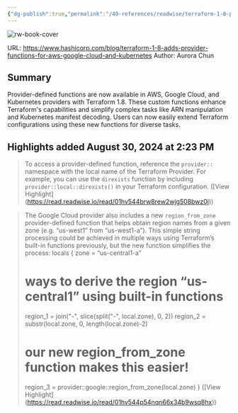 ```yaml
---
{"dg-publish":true,"permalink":"/40-references/readwise/terraform-1-8-provider-functions-for-aws-google-cloud-and-kubernetes/","tags":["rw/articles"]}
---
```


![rw-book-cover](https://www.datocms-assets.com/2885/1712695692-share-terraform-1-8-adds-provider-functions-for-aws-google-cloud-and-kubernetes.png?w=1200&h=630&fit=crop&auto=format)
  
URL: https://www.hashicorp.com/blog/terraform-1-8-adds-provider-functions-for-aws-google-cloud-and-kubernetes
Author: Aurora Chun

## Summary

Provider-defined functions are now available in AWS, Google Cloud, and Kubernetes providers with Terraform 1.8. These custom functions enhance Terraform's capabilities and simplify complex tasks like ARN manipulation and Kubernetes manifest decoding. Users can now easily extend Terraform configurations using these new functions for diverse tasks.

## Highlights added August 30, 2024 at 2:23 PM
>To access a provider-defined function, reference the `provider::` namespace with the local name of the Terraform Provider. For example, you can use the `direxists` function by including `provider::local::direxists()` in your Terraform configuration. ([View Highlight] (https://read.readwise.io/read/01hv544brw8rew2wjg508bwz0j))


>The Google Cloud provider also includes a new `region_from_zone` provider-defined function that helps obtain region names from a given zone (e.g. “us-west1” from “us-west1-a”). This simple string processing could be achieved in multiple ways using Terraform’s built-in functions previously, but the new function simplifies the process:
>locals {
>zone = “us-central1-a”
># ways to derive the region “us-central1” using built-in functions
>region_1 = join("-", slice(split("-", local.zone), 0, 2))
>region_2 = substr(local.zone, 0, length(local.zone)-2)
># our new region_from_zone function makes this easier!
>region_3 = provider::google::region_from_zone(local.zone)
>} ([View Highlight] (https://read.readwise.io/read/01hv544p54nqn66x34b9wsq8hx))


